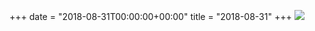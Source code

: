 +++
date = "2018-08-31T00:00:00+00:00"
title = "2018-08-31"
+++
<img class="img-fluid" src="/2018-08-31.jpg" />
